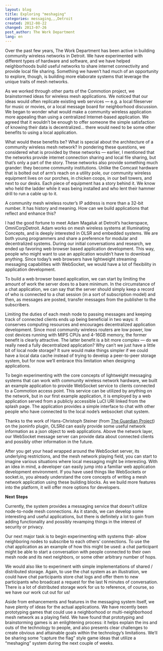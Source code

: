 ```yaml
---
layout: blog
title: Exploring "meshaging"
categories: messaging,,,Detroit
created: 2012-08-22
changed: 2013-07-26
post_author: The Work Department
lang: en
---
```

  <p>Over the past few years, The Work Department has been active in building community wireless networks in Detroit. We have experimented with different types of hardware and software, and we have helped neighborhoods build useful networks to share internet connectivity and provide local file sharing. Something we haven&rsquo;t had much of an opportunity to explore, though, is building more elaborate systems that leverage the unique traits of mesh networks.</p><p>As we worked through other parts of the Commotion project, we brainstormed ideas for wireless mesh applications. We noticed that our ideas would often replicate existing web services &mdash; e.g. a local fileserver for music or movies, or a local message board for neighborhood discussion. We began to wonder what would make a community wireless application more appealing than using a centralized Internet-based application. We agreed that it wouldn&rsquo;t be enough to offer someone the simple satisfaction of knowing their data is decentralized... there would need to be some other benefits to using a local application.</p><p>What would these benefits be? What is special about the architecture of a community wireless mesh network? In pondering these questions, we considered what is provided by these networks &mdash; earlier, I mentioned that the networks provide internet connection sharing and local file sharing, but that&rsquo;s only a part of the story. These networks also provide something much grander: they become community institutions. Unlike the Comcast hardware that is bolted out of arm&rsquo;s reach on a utility pole, our community wireless equipment lives on our porches, in chicken coops, in our bell towers, and next to our desks. Each piece of equipment has a story behind it. We know who held the ladder while it was being installed and who lent their hammer drill to run a cable up to it.</p><p>A community mesh wireless router&rsquo;s IP address is more than a 32-bit number. It has history and meaning. How can we build applications that reflect and enhance this?</p><p>I had the good fortune to meet Adam Magaluk at Detroit&rsquo;s hackerspace, OmniCorpDetroit. Adam works on mesh wireless systems at Illuminating Concepts, and is deeply interested in OLSR and embedded systems. We are both young programmers and share a preference for modular and decentralized systems. During our initial conversations and research, we ended up favoring web browser based application development. This way, people who might want to use an application wouldn&rsquo;t have to download anything. Since today&rsquo;s web browsers have lightweight streaming messaging capabilities with WebSocket, we would have a lot of flexibility in application development.</p><p>To build a web browser based application, we can start by limiting the amount of work the server does to a bare minimum. In the circumstance of a chat application, we can say that the server should simply keep a record of who is connected to a chat session (in a sort of subscription model) and then, as messages are posted, transfer messages from the publisher to the subscribers.</p><p>Limiting the duties of each mesh node to passing messages and keeping track of connected clients ends up being beneficial in two ways: it conserves computing resources and encourages decentralized application development. Since most community wireless routers are low power, low cost devices running with MIPS CPUs and 4-16GB memory, the former benefit is clearly attractive. The latter benefit is a bit more complex &mdash; do we really need a fully decentralized application? Why can&rsquo;t we just have a little bit of local node storage? It sure would make things simpler if we could have a local data cache instead of trying to develop a peer-to-peer storage system, but for now we&rsquo;ll embrace this limitation when designing applications.</p><p>To begin experimenting with the core concepts of lightweight messaging systems that can work with community wireless network hardware, we built an example application to provide WebSocket service to clients connected to a Commotion access point. This service can be utilized by anything on the network, but in our first example application, it is employed by a web application served from a publicly accessible LuCI URI linked from the splash page. The application provides a simple interface to chat with other people who have connected to the local node&rsquo;s websocket chat system.</p><p>Thanks to the work of Hans-Christoph Steiner (from <a href="https://guardianproject.info/" target="_blank">The Guardian Project</a>) on the jsoninfo plugin, OLSRd can easily provide some useful network information as a json object to web applications. Above the network layer, our WebSocket message server can provide data about connected clients and possibly other information in the future.</p><p>After you get your head wrapped around the WebSocket server, its underlying restrictions, and the mesh network playing field, you can start to imagine various situations where local messaging might be interesting. With an idea in mind, a developer can easily jump into a familiar web application development environment. If you have used things like WebSockets or socket.io, you already understand the core concepts of writing a mesh network application using these building blocks. As we build more features into the platform, it will offer more options for developers.</p><p><strong>Next Steps</strong></p><p>Currently, the system provides a messaging service that doesn&rsquo;t utilize node-to-node mesh connections. As it stands, we can develop some interesting and useful applications, but there is definitely a lot to gain from adding functionality and possibly revamping things in the interest of security or privacy.</p><p>Our next major task is to begin experimenting with systems that- allow neighboring nodes to subscribe to each others&rsquo; connections. To use the chat application as an example of how this might be used: a chat participant might be able to start a conversation with people connected to their own mesh node and its next neighbors, or some other arbitrary number of hops.</p><p>We would also like to experiment with simple implementations of shared / distributed storage. Again, to use the chat system as an illustration, we could have chat participants store chat logs and offer them to new participants who broadcast a request for the last N minutes of conversation. There is a lot of distributed storage work for us to reference, of course, so we have our work cut out for us!</p><p>Aside from enhancements and features in the messaging system itself, we have plenty of ideas for the actual applications. We have recently been prototyping games that could use a neighborhood or multi-neighborhood mesh network as a playing field. We have found that prototyping and brainstorming games is an enlightening process: it helps explain the ins and outs of the technology to people, and also presents clear challenges to create obvious and attainable goals within the technology&rsquo;s limitations. We&rsquo;ll be sharing some &ldquo;capture the flag&rdquo; style game ideas that utilize a &ldquo;meshaging&rdquo; system during the next couple of weeks.</p> 
